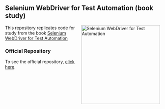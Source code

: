 ## Selenium WebDriver for Test Automation (book study)
<a href="https://orangeava.com/products/ultimate-selenium-webdriver-for-test-automation"><img src="https://orangeava.com/cdn/shop/files/Ultimate-Selenium-WebDriver-for-Test-Automation-_Straight_1000x.jpg?v=1709103888" alt="Selenium WebDriver for Test Automation" height="256px" align="right"></a>
This repository replicates code for study from the book [Selenium WebDriver for Test Automation](https://orangeava.com/products/ultimate-selenium-webdriver-for-test-automation)
### Official Repository
To see the official repository, [click here](https://github.com/ava-orange-education/Ultimate-Selenium-WebDriver-for-Test-Automation).

